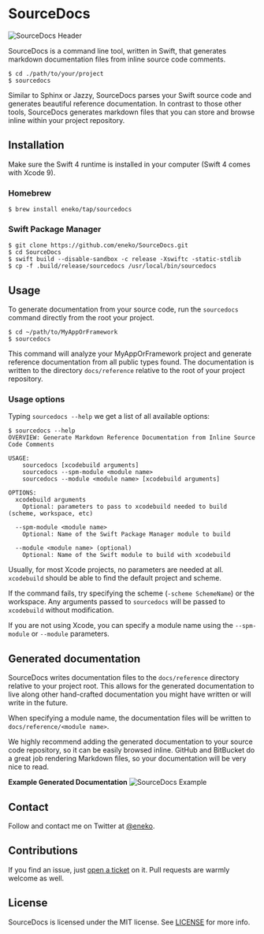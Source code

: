# SourceDocs

![SourceDocs Header](http://www.enekoalonso.com/media/sourcedocs-header.jpg)

SourceDocs is a command line tool, written in Swift, that generates markdown
documentation files from inline source code comments.

    $ cd ./path/to/your/project
    $ sourcedocs

Similar to Sphinx or Jazzy, SourceDocs parses your Swift source code and
generates beautiful reference documentation. In contrast to those other tools,
SourceDocs generates markdown files that you can store and browse inline
within your project repository.


## Installation
Make sure the Swift 4 runtime is installed in your computer
(Swift 4 comes with Xcode 9).

### Homebrew

    $ brew install eneko/tap/sourcedocs

### Swift Package Manager

    $ git clone https://github.com/eneko/SourceDocs.git
    $ cd SourceDocs
    $ swift build --disable-sandbox -c release -Xswiftc -static-stdlib
    $ cp -f .build/release/sourcedocs /usr/local/bin/sourcedocs


## Usage
To generate documentation from your source code, run the `sourcedocs` command
directly from the root your project.

    $ cd ~/path/to/MyAppOrFramework
    $ sourcedocs

This command will analyze your MyAppOrFramework project and generate reference
documentation from all public types found. The documentation is written to
the directory `docs/reference` relative to the root of your project repository.

### Usage options
Typing `sourcedocs --help` we get a list of all available options:

    $ sourcedocs --help
    OVERVIEW: Generate Markdown Reference Documentation from Inline Source Code Comments

    USAGE:
        sourcedocs [xcodebuild arguments]
        sourcedocs --spm-module <module name>
        sourcedocs --module <module name> [xcodebuild arguments]

    OPTIONS:
      xcodebuild arguments
        Optional: parameters to pass to xcodebuild needed to build (scheme, workspace, etc)

      --spm-module <module name>
        Optional: Name of the Swift Package Manager module to build

      --module <module name> (optional)
        Optional: Name of the Swift module to build with xcodebuild

Usually, for most Xcode projects, no parameters are needed at all. `xcodebuild`
should be able to find the default project and scheme.

If the command fails, try specifying the scheme (`-scheme SchemeName`) or the
workspace. Any arguments passed to `sourcedocs` will be passed to `xcodebuild`
without modification.

If you are not using Xcode, you can specify a module name using the
`--spm-module` or `--module` parameters.


## Generated documentation
SourceDocs writes documentation files to the `docs/reference` directory relative
to your project root. This allows for the generated documentation to live along
other hand-crafted documentation you might have written or will write in the future.

When specifying a module name, the documentation files will be written to
`docs/reference/<module name>`.

We highly recommend adding the generated documentation to your source code
repository, so it can be easily browsed inline. GitHub and BitBucket do a great
job rendering Markdown files, so your documentation will be very nice to read.

**Example Generated Documentation**
![SourceDocs Example](http://www.enekoalonso.com/media/sourcedocs-example.png)


## Contact
Follow and contact me on Twitter at [@eneko](https://www.twitter.com/eneko).


## Contributions
If you find an issue, just [open a ticket](https://github.com/eneko/SourceDocs/issues/new)
on it. Pull requests are warmly welcome as well.


## License
SourceDocs is licensed under the MIT license. See [LICENSE](/LICENSE) for more info.
